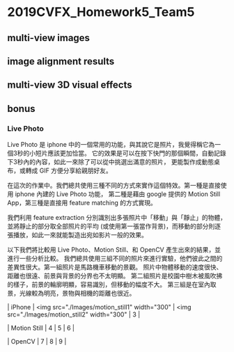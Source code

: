 # 2019CVFX_Homework5_Team5

## multi-view images
## image alignment results
## multi-view 3D visual effects
## bonus
### Live Photo

Live Photo 是 iphone 中的一個常用的功能，與其說它是照片，我覺得稱它為一個3秒的小短片應該更加恰當。
它的效果是可以在按下快門的那個瞬間，自動記錄下3秒內的內容，如此一來除了可以從中挑選出滿意的照片，
更能製作成動態桌布，或轉成 GIF 方便分享給親朋好友。 <br>

在這次的作業中。我們總共使用三種不同的方式來實作這個特效。第一種是直接使用 iphone 內建的 Live Photo 功能，
第二種是藉由 google 提供的 Motion Still App，第三種是直接用 feature matching 的方式實現。

我們利用 feature extraction 分別識別出多張照片中「移動」與「靜止」的物體，並將靜止的部分取全部照片的平均
(或使用第一張當作背景)，而移動的部分則逐張播放，如此一來就能製造出宛如影片一般的效果。 <br>

以下我們將比較用 Live Photo、Motion Still、和 OpenCV 產生出來的結果，並進行一些分析比較。
我們總共使用三組不同的照片來進行實驗，他們彼此之間的差異性很大。第一組照片是馬路機車移動的景觀。
照片中物體移動的速度很快、距離也很遠、前景與背景的分界也不太明顯。
第二組照片是校園中樹木被風吹拂的樣子，前景的輪廓明顯，容易識別，但移動的幅度不大。
第三組是在室內取景，光線較為明亮，景物與相機的距離也很近。


| iPhone       | <img src="./Images/motion_still1" width="300" | <img src="./Images/motion_still2" width="300" | 3 |

| Motion Still | 4 | 5 | 6 |

| OpenCV       | 7 | 8 | 9 |